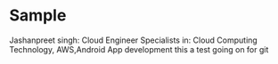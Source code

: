 # Sample
Jashanpreet singh: Cloud Engineer
Specialists in: Cloud Computing Technology, AWS,Android App development
this a test going on for git

